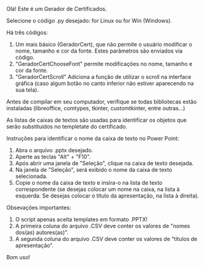 Olá! Este é um Gerador de Certificados.

Selecione o código .py desejado: for Linux ou for Win (Windows).

Há três códigos:
  1. Um mais básico (GeradorCert), que não permite o usuário modificar o nome, tamanho e cor da fonte. Estes parâmetros são enviados via código.
  2. "GeradorCertChooseFont" permite modificações no nome, tamanho e cor da fonte.
  3. "GeradorCertScroll" Adiciona a função de utilizar o scroll na interface gráfica (caso algum botão no canto inferior não estiver aparecendo na sua tela).

Antes de compilar em seu computador, verifique se todas bibliotecas estão instaladas (libreoffice, comtypes, tkinter, customtkinter, entre outras...)

As listas de caixas de textos são usadas para identificar os objetos que serão substituídos no templetate do certificado. 

Instruções para identificar o nome da caixa de texto no Power Point:
  1. Abra o arquivo .pptx desejado.
  2. Aperte as teclas "Alt" + "F10".
  3. Após abrir uma janela de "Seleção", clique na caixa de texto desejada.
  4. Na janela de "Seleção", será exibido o nome da caixa de texto selecionada.
  5. Copie o nome da caixa de texto e insira-o na lista de texto correspondente (se desejas colocar um nome na caixa, na lista à esquerda. Se desejas colocar o título da apresentação, na lista à direita).

Obsevações importantes:
  1. O script apenas aceita templates em formato .PPTX!
  2. A primeira coluna do arquivo .CSV deve conter os valores de "nomes dos(as) autores(as)".
  3. A segunda coluna do arquivo .CSV deve conter os valores de "títulos de apresentação".  

Bom uso!
